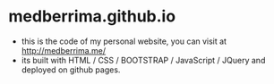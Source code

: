 # medberrima.github.io


- this is the code of my personal website, you can visit at http://medberrima.me/
- its built with HTML / CSS / BOOTSTRAP / JavaScript / JQuery  and deployed on github pages.
